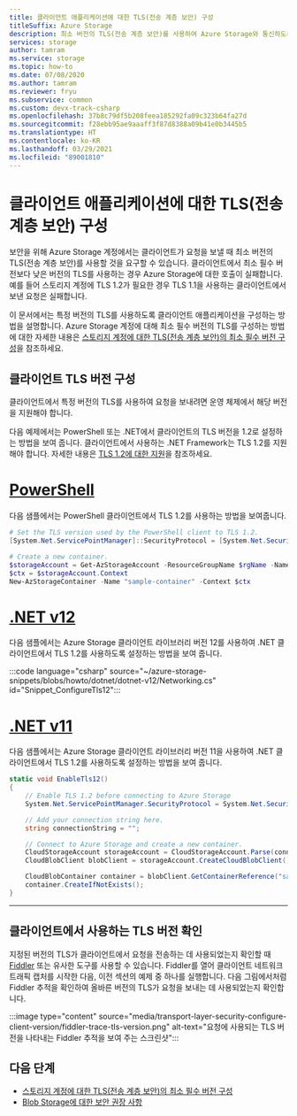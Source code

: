 ```yaml
---
title: 클라이언트 애플리케이션에 대한 TLS(전송 계층 보안) 구성
titleSuffix: Azure Storage
description: 최소 버전의 TLS(전송 계층 보안)를 사용하여 Azure Storage와 통신하도록 클라이언트 애플리케이션을 구성합니다.
services: storage
author: tamram
ms.service: storage
ms.topic: how-to
ms.date: 07/08/2020
ms.author: tamram
ms.reviewer: fryu
ms.subservice: common
ms.custom: devx-track-csharp
ms.openlocfilehash: 37b8c79df5b208feea185292fa09c323b64fa27d
ms.sourcegitcommit: f28ebb95ae9aaaff3f87d8388a09b41e0b3445b5
ms.translationtype: HT
ms.contentlocale: ko-KR
ms.lasthandoff: 03/29/2021
ms.locfileid: "89001810"
---
```

# <a name="configure-transport-layer-security-tls-for-a-client-application"></a>클라이언트 애플리케이션에 대한 TLS(전송 계층 보안) 구성

보안을 위해 Azure Storage 계정에서는 클라이언트가 요청을 보낼 때 최소 버전의 TLS(전송 계층 보안)를 사용할 것을 요구할 수 있습니다. 클라이언트에서 최소 필수 버전보다 낮은 버전의 TLS를 사용하는 경우 Azure Storage에 대한 호출이 실패합니다. 예를 들어 스토리지 계정에 TLS 1.2가 필요한 경우 TLS 1.1을 사용하는 클라이언트에서 보낸 요청은 실패합니다.

이 문서에서는 특정 버전의 TLS를 사용하도록 클라이언트 애플리케이션을 구성하는 방법을 설명합니다. Azure Storage 계정에 대해 최소 필수 버전의 TLS를 구성하는 방법에 대한 자세한 내용은 [스토리지 계정에 대한 TLS(전송 계층 보안)의 최소 필수 버전 구성](transport-layer-security-configure-minimum-version.md)을 참조하세요.

## <a name="configure-the-client-tls-version"></a>클라이언트 TLS 버전 구성

클라이언트에서 특정 버전의 TLS를 사용하여 요청을 보내려면 운영 체제에서 해당 버전을 지원해야 합니다.

다음 예제에서는 PowerShell 또는 .NET에서 클라이언트의 TLS 버전을 1.2로 설정하는 방법을 보여 줍니다. 클라이언트에서 사용하는 .NET Framework는 TLS 1.2를 지원해야 합니다. 자세한 내용은 [TLS 1.2에 대한 지원](/dotnet/framework/network-programming/tls#support-for-tls-12)을 참조하세요.

# <a name="powershell"></a>[PowerShell](#tab/powershell)

다음 샘플에서는 PowerShell 클라이언트에서 TLS 1.2를 사용하는 방법을 보여줍니다.

```powershell
# Set the TLS version used by the PowerShell client to TLS 1.2.
[System.Net.ServicePointManager]::SecurityProtocol = [System.Net.SecurityProtocolType]::Tls12;

# Create a new container.
$storageAccount = Get-AzStorageAccount -ResourceGroupName $rgName -Name $accountName
$ctx = $storageAccount.Context
New-AzStorageContainer -Name "sample-container" -Context $ctx
```

# <a name="net-v12"></a>[.NET v12](#tab/dotnet)

다음 샘플에서는 Azure Storage 클라이언트 라이브러리 버전 12를 사용하여 .NET 클라이언트에서 TLS 1.2를 사용하도록 설정하는 방법을 보여 줍니다.

:::code language="csharp" source="~/azure-storage-snippets/blobs/howto/dotnet/dotnet-v12/Networking.cs" id="Snippet_ConfigureTls12":::

# <a name="net-v11"></a>[.NET v11](#tab/dotnet11)

다음 샘플에서는 Azure Storage 클라이언트 라이브러리 버전 11을 사용하여 .NET 클라이언트에서 TLS 1.2를 사용하도록 설정하는 방법을 보여 줍니다.

```csharp
static void EnableTls12()
{
    // Enable TLS 1.2 before connecting to Azure Storage
    System.Net.ServicePointManager.SecurityProtocol = System.Net.SecurityProtocolType.Tls12;

    // Add your connection string here.
    string connectionString = "";

    // Connect to Azure Storage and create a new container.
    CloudStorageAccount storageAccount = CloudStorageAccount.Parse(connectionString);
    CloudBlobClient blobClient = storageAccount.CreateCloudBlobClient();

    CloudBlobContainer container = blobClient.GetContainerReference("sample-container");
    container.CreateIfNotExists();
}
```

---

## <a name="verify-the-tls-version-used-by-a-client"></a>클라이언트에서 사용하는 TLS 버전 확인

지정된 버전의 TLS가 클라이언트에서 요청을 전송하는 데 사용되었는지 확인할 때 [Fiddler](https://www.telerik.com/fiddler) 또는 유사한 도구를 사용할 수 있습니다. Fiddler를 열어 클라이언트 네트워크 트래픽 캡처를 시작한 다음, 이전 섹션의 예제 중 하나를 실행합니다. 다음 그림에서처럼 Fiddler 추적을 확인하여 올바른 버전의 TLS가 요청을 보내는 데 사용되었는지 확인합니다.

:::image type="content" source="media/transport-layer-security-configure-client-version/fiddler-trace-tls-version.png" alt-text="요청에 사용되는 TLS 버전을 나타내는 Fiddler 추적을 보여 주는 스크린샷":::

## <a name="next-steps"></a>다음 단계

- [스토리지 계정에 대한 TLS(전송 계층 보안)의 최소 필수 버전 구성](transport-layer-security-configure-minimum-version.md)
- [Blob Storage에 대한 보안 권장 사항](../blobs/security-recommendations.md)
